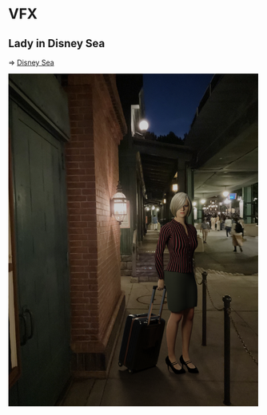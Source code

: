 # VFX

## Lady in Disney Sea

=> [Disney Sea](./DisneySea)
  
<img src="DisneySea/disneysea_lady.png" width=500>
